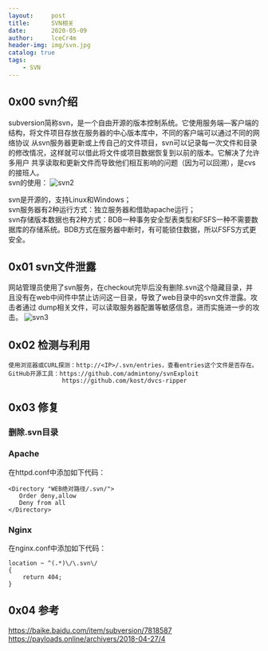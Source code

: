 ```yaml
---
layout:     post
title:      SVN相关
date:       2020-05-09
author:     lceCr4m
header-img: img/svn.jpg
catalog: true
tags:
    - SVN
---
```

## 0x00 svn介绍
subversion简称svn，是一个自由开源的版本控制系统。它使用服务端—客户端的结构，将文件项目存放在服务器的中心版本库中，不同的客户端可以通过不同的网络协议
从svn服务器更新或上传自己的文件项目，svn可以记录每一次文件和目录的修改情况，这样就可以借此将文件或项目数据恢复到以前的版本。它解决了允许多用户
共享读取和更新文件而导致他们相互影响的问题（因为可以回溯），是cvs的接班人。  
svn的使用：
![svn2](https://github.com/lceCre4m/lceCre4m.github.io/blob/master/img/svn2.png?raw=true)

svn是开源的，支持Linux和Windows；  
svn服务器有2种运行方式：独立服务器和借助apache运行；  
svn存储版本数据也有2种方式：BDB一种事务安全型表类型和FSFS一种不需要数据库的存储系统。BDB方式在服务器中断时，有可能锁住数据，所以FSFS方式更安全。
## 0x01 svn文件泄露
网站管理员使用了svn服务，在checkout完毕后没有删除.svn这个隐藏目录，并且没有在web中间件中禁止访问这一目录，导致了web目录中的svn文件泄露。攻击者通过
dump相关文件，可以读取服务器配置等敏感信息，进而实施进一步的攻击。
![svn3](https://github.com/lceCre4m/lceCre4m.github.io/blob/master/img/svn3.png?raw=true)
## 0x02 检测与利用
```
使用浏览器或CURL探测：http://<IP>/.svn/entries，查看entries这个文件是否存在。
GitHub开源工具：https://github.com/admintony/svnExploit
               https://github.com/kost/dvcs-ripper
```
## 0x03 修复
### 删除.svn目录
### Apache
在httpd.conf中添加如下代码：
```
<Directory "WEB绝对路径/.svn/">
   Order deny,allow
   Deny from all
</Directory>
```
### Nginx
在nginx.conf中添加如下代码：
```
location ~ ^(.*)\/\.svn\/
{
	return 404;
}
```
## 0x04 参考
https://baike.baidu.com/item/subversion/7818587  
https://payloads.online/archivers/2018-04-27/4







